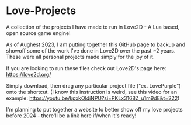 # Love-Projects
A collection of the projects I have made to run in Love2D - A Lua based, open source game engine!


As of Aughest 2023, I am putting together this GitHub page to backup and showoff some of the work I've done in Love2D over the past ~2 years. 
These were all personal projects made simply for the joy of it. 

If you are looking to run these files check out Love2D's page here: https://love2d.org/ 

Simply download, then drag any particular project file ("ex. LovePurple") onto the shortcut. (I know this instruction is weird, see this video for an example: https://youtu.be/kpxkQldiNPU?si=PKLx3168Z_u1m9dE&t=222)


I'm planning to put together a website to better show off my love projects before 2024 - there'll be a link here if/when it's ready!
